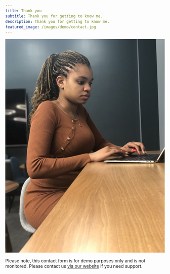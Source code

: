 ```yaml
---
title: Thank you
subtitle: Thank you for getting to know me.
description: Thank you for getting to know me.
featured_image: /images/demo/contact.jpg
---
```


![](/images/demo/NEU-with-Laptop.jpg)

Please note, this contact form is for demo purposes only and is not monitored. Please contact us [via our website](https://jekyllthemes.io) if you need support.
